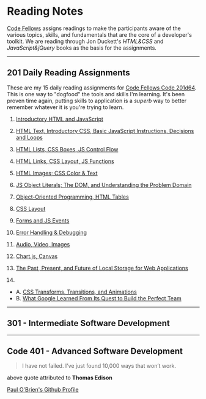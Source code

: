 # Reading Notes

[Code Fellows](https://www.codefellows.org/) assigns readings to make the participants aware of the various topics, skills, and fundamentals that are the core of a developer's toolkit. We are reading through Jon Duckett's _HTML&CSS_ and _JavaScript&jQuery_ books as the basis for the assignments.

--------------------

## 201 Daily Reading Assignments

These are my 15 daily reading assignments for [Code Fellows Code 201d64](https://canvas.instructure.com/courses/2048509/assignments/15183055?module_item_id=30849446). This is one way to "dogfood" the tools and skills I'm learning. It's been proven time again, putting skills to application is a _superb_ way to better remember whatever it is you're trying to learn.

1. [Introductory HTML and JavaScript](introductory-html-and-javascript.md)

2. [HTML Text, Introductory CSS, Basic JavaScript Instructions, Decisions and Loops](class-02.md)

3. [HTML Lists, CSS Boxes, JS Control Flow](class-03.md)

4. [HTML Links, CSS Layout, JS Functions](class-04.md)

5. [HTML Images; CSS Color & Text](class-05.md)

6. [JS Object Literals; The DOM, and Understanding the Problem Domain](class-06.md)

7. [Object-Oriented Programming, HTML Tables](class-07.md)

8. [CSS Layout](class-08.md)

9. [Forms and JS Events](class-09.md)

10. [Error Handling & Debugging](class-10.md)

11. [Audio, Video, Images](class-11.md)

12. [Chart.js, Canvas](class-12.md)

13. [The Past, Present, and Future of Local Storage for Web Applications](class-13.md)

14.
- A. [CSS Transforms, Transitions, and Animations](class-14-a.md)
- B. [What Google Learned From Its Quest to Build the Perfect Team](class-14-b.md)

-----------------------

## 301 - Intermediate Software Development



----------------------

## Code 401 - Advanced Software Development




> I have not failed. I’ve just found 10,000 ways that won’t work.

above quote attributed to **Thomas Edison**

[Paul O'Brien's Github Profile](https://github.com/PVOBrien)
